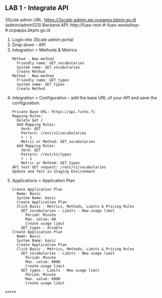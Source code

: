 
## LAB 1 - Integrate API


3Scale admin URL: https://3scale-admin.api.ocpapps.bkpm.go.id  (admin/admin123)
Backend API: http://fuse-rest-#-fuse-workshop-#.ocpapps.bkpm.go.id  
  
1. Login into 3Scale admin portal
2. Drop down - API
3. Integration > Methods & Metrics 
   ```
   Method - New method  
     Friendly name: GET_vocabularies  
     System name: GET_vocabularies  
     Create Method  
   Method - New method  
     Friendly name: GET_types  
     System name: GET_types  
     Create Method  
   ```
4. Integration > Configuration - add the base URL of your API and save the configuration.
   ```
   Private Base URL: https://api.finto.fi
   Mapping Rules:
     Delete Get /
     Add Mapping Rules:
       Verb: GET
       Pattern: /rest/v1/vocabularies
       + : 1
       Metric or Method: GET_vocabularies
     Add Mapping Rules:
       Verb: GET
       Pattern: /rest/v1/types
       + : 1
       Metric or Method: GET_types
   API test GET request: /rest/v1/vocabularies
   Update and Test in Staging Environment
   ```
5. Applications > Application Plan
   ```
   Create Application Plan
     Name: Basic
     System Name: basic
     Create Application Plan
     Click Basic - Metrics, Methods, Limits & Pricing Rules 
       GET_vocabularies - Limits - New usage limit
         Period: Minute
         Max. value: 60
         Create usage limit
       GET_types - disable
   Create Application Plan
     Name: Basic
     System Name: basic
     Create Application Plan
     Click Basic - Metrics, Methods, Limits & Pricing Rules 
       GET_vocabularies - Limits - New usage limit
         Period: Minute
         Max. value: 6000
         Create usage limit
       GET_types - Limits - New usage limit
         Period: Minute
         Max. value: 6000
         Create usage limit
    ```
       

```
xxxxx
```
